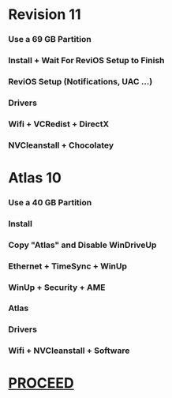 # Revision 11

### Use a 69 GB Partition
### Install + Wait For ReviOS Setup to Finish
### ReviOS Setup (Notifications, UAC ...)
### Drivers
### Wifi + VCRedist + DirectX
### NVCleanstall + Chocolatey

# Atlas 10

### Use a 40 GB Partition
### Install
### Copy "Atlas" and Disable WinDriveUp
### Ethernet + TimeSync + WinUp
### WinUp + Security + AME
### Atlas
### Drivers
### Wifi + NVCleanstall + Software

# [PROCEED](https://github.com/hookstdev/OmniGuides/blob/omni/OS/Android/nqmido.md)
